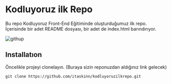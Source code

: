 # Kodluyoruz ilk Repo
Bu repo Kodluyoruz Front-End Eğitiminde oluşturduğumuz ilk repo. İçerisinde bir adet README dosyası, bir adet de index.html barındırıyor.

![githup](https://github.com/itaskinn/kodluyoruzilkrepo/blob/main/Ekran%20G%C3%B6r%C3%BCnt%C3%BCs%C3%BC%20(9).png)

## Installatıon
Öncelikle projeyi clonelayın. (Buraya sizin reponuzdan aldığınız link gelecek)
````
git clone https://github.com/itaskinn/kodluyoruzilkrepo.git
````